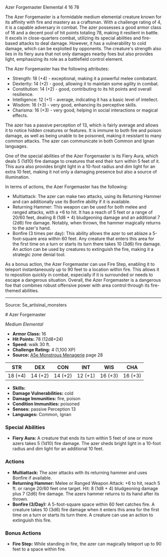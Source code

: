 <MonsterName/>Azer Forgemaster</MonsterName>
<CreatureType/>Elemental</CreatureType>
<CR/>4</CR>
<AC/>16</AC>
<HP/>78</HP>
<summary>The Azer Forgemaster is a formidable medium elemental creature known for its affinity with fire and mastery as a craftsman. With a challenge rating of 4, it is a capable adversary in combat. The azer possesses a good armor class of 16 and a decent pool of hit points totaling 78, making it resilient in battle. It excels in close-quarters combat, utilizing its special abilities and fire-based attacks to deal damage. However, it has a vulnerability to cold damage, which can be exploited by opponents. The creature's strength also lies in its fiery aura that not only damages nearby foes but also provides light, emphasizing its role as a battlefield control element.</summary>

<detail>

The Azer Forgemaster has the following attributes: 
- Strength: 18 (+4) - exceptional, making it a powerful melee combatant.
- Dexterity: 14 (+2) - good, allowing it to maintain some agility in combat.
- Constitution: 14 (+2) - good, contributing to its hit points and overall resilience.
- Intelligence: 12 (+1) - average, indicating it has a basic level of intellect.
- Wisdom: 16 (+3) - very good, enhancing its perceptive skills.
- Charisma: 16 (+3) - very good, helping in social interactions or magical effects.

The azer has a passive perception of 13, which is fairly average and allows it to notice hidden creatures or features. It is immune to both fire and poison damage, as well as being unable to be poisoned, making it resistant to many common attacks. The azer can communicate in both Common and Ignan languages.

One of the special abilities of the Azer Forgemaster is its Fiery Aura, which deals 5 (1d10) fire damage to creatures that end their turn within 5 feet of it. This aura also provides bright light in a 10-foot radius and dim light for an extra 10 feet, making it not only a damaging presence but also a source of illumination.

In terms of actions, the Azer Forgemaster has the following:
- Multiattack: The azer can make two attacks, using its Returning Hammer and can additionally use its Bonfire ability if it is available.
- Returning Hammer: This weapon can be used for both melee and ranged attacks, with a +6 to hit. It has a reach of 5 feet or a range of 20/60 feet, dealing 8 (1d8 + 4) bludgeoning damage and an additional 7 (2d6) fire damage. Notably, when thrown, the hammer magically returns to the azer's hand.
- Bonfire (3 times per day): This ability allows the azer to set ablaze a 5-foot-square area within 60 feet. Any creature that enters this area for the first time on a turn or starts its turn there takes 10 (3d6) fire damage. An action can be used by creatures to extinguish the fire, making it a strategic zone denial tool.

As a bonus action, the Azer Forgemaster can use Fire Step, enabling it to teleport instantaneously up to 90 feet to a location within fire. This allows it to reposition quickly in combat, especially if it is surrounded or needs to escape a dangerous situation. Overall, the Azer Forgemaster is a dangerous foe that combines robust offensive power with area control through its fire-themed abilities.</detail>



---

Source: 5e_artisinal_monsters

<statblock>
# Azer Forgemaster

*Medium* *Elemental*

- **Armor Class:** 16
- **Hit Points:** 78 (12d8+24)
- **Speed:** walk 30 ft.
- **Challenge Rating:** 4 (1,100 XP)
- **Source:** [A5e Monstrous Menagerie](https://enpublishingrpg.com/products/level-up-monstrous-menagerie-a5e) page 28

| STR | DEX | CON | INT | WIS | CHA |
| --- | --- | --- | --- | --- | --- |
| 18 (+4) | 14 (+2) | 14 (+2) | 12 (+1) | 16 (+3) | 16 (+3) |

- **Skills:** 
- **Damage Vulnerabilities:** cold
- **Damage Immunities:** fire, poison
- **Condition Immunities:** poisoned
- **Senses:** passive Perception 13
- **Languages:** Common, Ignan

### Special Abilities

- **Fiery Aura:** A creature that ends its turn within 5 feet of one or more azers takes 5 (1d10) fire damage. The azer sheds bright light in a 10-foot radius and dim light for an additional 10 feet.

### Actions

- **Multiattack:** The azer attacks with its returning hammer and uses Bonfire if available.
- **Returning Hammer:** Melee or Ranged Weapon Attack: +6 to hit, reach 5 ft. or range 20/60 feet  one target. Hit: 8 (1d8 + 4) bludgeoning damage plus 7 (2d6) fire damage. The azers hammer returns to its hand after its thrown.
- **Bonfire (3/Day):** A 5-foot-square space within 60 feet catches fire. A creature takes 10 (3d6) fire damage when it enters this area for the first time on a turn or starts its turn there. A creature can use an action to extinguish this fire.

### Bonus Actions

- **Fire Step:** While standing in fire, the azer can magically teleport up to 90 feet to a space within fire.


</statblock>


